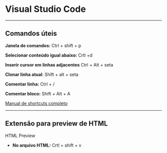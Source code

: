 # Visual Studio Code
***
## Comandos úteis

**Janela de comandos:**  Ctrl + shift + p

**Selecionar conteúdo igual abaixo:**  Crtl +d

**Inserir cursor em linhas adjacentes** Ctrl + Alt + seta

**Clonar linha atual**: Shift + alt + seta

**Comentar linha:** Ctrl + /

**Comentar bloco:** Shift + Alt + A

[Manual de shortcuts completo](https://code.visualstudio.com/shortcuts/keyboard-shortcuts-windows.pdf)
***
## Extensão para preview de HTML
HTML Preview

- **No arquivo HTML:** Crtl + shift + v 
